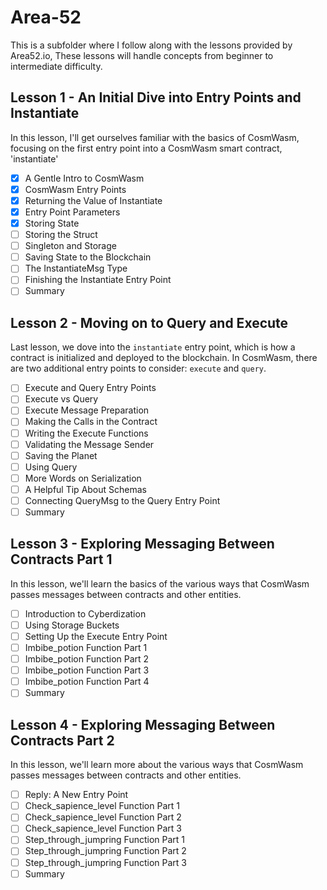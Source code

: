 # Area-52
This is a subfolder where I follow along with the lessons provided by Area52.io, These lessons will handle concepts from beginner to intermediate difficulty.

## Lesson 1 - An Initial Dive into Entry Points and Instantiate

In this lesson, I'll get ourselves familiar with the basics of CosmWasm, focusing on the first entry point into a CosmWasm smart contract, 'instantiate'

- [X] A Gentle Intro to CosmWasm
- [X] CosmWasm Entry Points
- [X] Returning the Value of Instantiate
- [X] Entry Point Parameters
- [X] Storing State
- [ ] Storing the Struct
- [ ] Singleton and Storage
- [ ] Saving State to the Blockchain
- [ ] The InstantiateMsg Type
- [ ] Finishing the Instantiate Entry Point
- [ ] Summary

## Lesson 2 - Moving on to Query and Execute

Last lesson, we dove into the `instantiate` entry point, which is how a contract is initialized and deployed to the blockchain. In CosmWasm, there are two additional entry points to consider: `execute` and `query`.

- [ ] Execute and Query Entry Points
- [ ] Execute vs Query
- [ ] Execute Message Preparation
- [ ] Making the Calls in the Contract
- [ ] Writing the Execute Functions
- [ ] Validating the Message Sender
- [ ] Saving the Planet
- [ ] Using Query
- [ ] More Words on Serialization
- [ ] A Helpful Tip About Schemas
- [ ] Connecting QueryMsg to the Query Entry Point
- [ ] Summary

## Lesson 3 - Exploring Messaging Between Contracts Part 1

In this lesson, we'll learn the basics of the various ways that CosmWasm passes messages between contracts and other entities.

- [ ] Introduction to Cyberdization
- [ ] Using Storage Buckets
- [ ] Setting Up the Execute Entry Point
- [ ] Imbibe_potion Function Part 1
- [ ] Imbibe_potion Function Part 2
- [ ] Imbibe_potion Function Part 3
- [ ] Imbibe_potion Function Part 4
- [ ] Summary

## Lesson 4 - Exploring Messaging Between Contracts Part 2

In this lesson, we'll learn more about the various ways that CosmWasm passes messages between contracts and other entities.

- [ ] Reply: A New Entry Point
- [ ] Check_sapience_level Function Part 1
- [ ] Check_sapience_level Function Part 2
- [ ] Check_sapience_level Function Part 3
- [ ] Step_through_jumpring Function Part 1
- [ ] Step_through_jumpring Function Part 2
- [ ] Step_through_jumpring Function Part 3
- [ ] Summary
